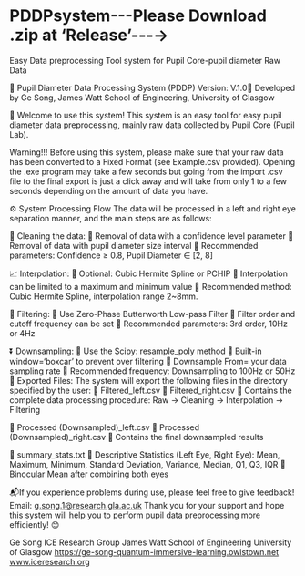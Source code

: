 # PDDPsystem---Please Download .zip at ‘Release’---→
Easy Data preprocessing Tool system for Pupil Core-pupil diameter Raw Data

🎉 Pupil Diameter Data Processing System (PDDP) Version: V.1.0🎉
Developed by Ge Song, James Watt School of Engineering, University of Glasgow

📌 Welcome to use this system!
This system is an easy tool for easy pupil diameter data preprocessing, mainly raw data collected by Pupil Core (Pupil Lab).

Warning!!! Before using this system, please make sure that your raw data has been converted to a Fixed Format (see Example.csv provided). Opening the .exe program may take a few seconds but going from the import .csv file to the final export is just a click away and will take from only 1 to a few seconds depending on the amount of data you have.

⚙ System Processing Flow
The data will be processed in a left and right eye separation manner, and the main steps are as follows:

🧹 Cleaning the data:
	Removal of data with a confidence level parameter
	Removal of data with pupil diameter size interval
	Recommended parameters: Confidence ≥ 0.8, Pupil Diameter ∈ [2, 8]

📈 Interpolation:
	Optional: Cubic Hermite Spline or PCHIP
	Interpolation can be limited to a maximum and minimum value
	Recommended method: Cubic Hermite Spline, interpolation range 2~8mm.

📡 Filtering: 
	Use Zero-Phase Butterworth Low-pass Filter
	Filter order and cutoff frequency can be set
	Recommended parameters: 3rd order, 10Hz or 4Hz

⏬ Downsampling:
	Use the Scipy: resample_poly method
	Built-in window=‘boxcar’ to prevent over filtering
	Downsample From= your data sampling rate
	Recommended frequency: Downsampling to 100Hz or 50Hz
📂 Exported Files:
The system will export the following files in the directory specified by the user:
	Filtered_left.csv
	Filtered_right.csv
	Contains the complete data processing procedure: Raw → Cleaning → Interpolation → Filtering

	Processed (Downsampled)_left.csv
	Processed (Downsampled)_right.csv
	Contains the final downsampled results

	summary_stats.txt
	Descriptive Statistics (Left Eye, Right Eye): Mean, Maximum, Minimum, Standard Deviation, Variance, Median, Q1, Q3, IQR
	Binocular Mean after combining both eyes

📬If you experience problems during use, please feel free to give feedback! Email: g.song.1@research.gla.ac.uk
Thank you for your support and hope this system will help you to perform pupil data preprocessing more efficiently! 😊

Ge Song
ICE Research Group
James Watt School of Engineering
University of Glasgow
https://ge-song-quantum-immersive-learning.owlstown.net
www.iceresearch.org
